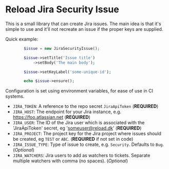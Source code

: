 # Reload Jira Security Issue

This is a small library that can create Jira issues. The main idea is
that it's simple to use and it'll not recreate an issue if the proper
keys are supplied.

Quick example:

``` php
        $issue = new JiraSecurityIssue();

        $issue->setTitle('Issue title')
            ->setBody('The main body');

        $issue->setKeyLabel('some-unique-id');

        echo $issue->ensure();
```

Configuration is set using environment variables, for ease of use in
CI systems.

- `JIRA_TOKEN`: A reference to the repo secret `JiraApiToken` (**REQUIRED**)
- `JIRA_HOST`: The endpoint for your Jira instance, e.g. https://foo.atlassian.net (**REQUIRED**)
- `JIRA_USER`: The ID of the Jira user which is associated with the 'JiraApiToken' secret, eg 'someuser@reload.dk' (**REQUIRED**)
- `JIRA_PROJECT`: The project key for the Jira project where issues should be created, eg `TEST` or `ABC`. (**REQUIRED** if not set in code)
- `JIRA_ISSUE_TYPE`: Type of issue to create, e.g. `Security`. Defaults to `Bug`. (*Optional*)
- `JIRA_WATCHERS`: Jira users to add as watchers to tickets. Separate
  multiple watchers with comma (no spaces). (*Optional*)
